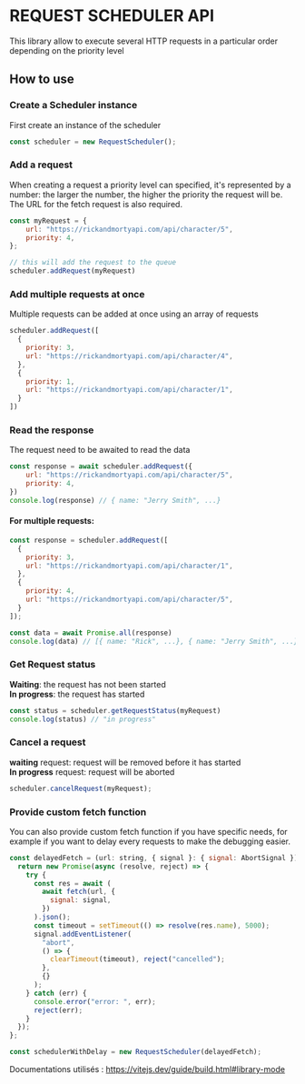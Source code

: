 # REQUEST SCHEDULER API

This library allow to execute several HTTP requests in a particular order depending on the priority level


## How to use

### Create a Scheduler instance
First create an instance of the scheduler

```js
const scheduler = new RequestScheduler();
```

### Add a request
When creating a request a priority level can specified, it's represented by a number: the larger the number, the higher the priority the request will be.
The URL for the fetch request is also required.
```js
const myRequest = {
    url: "https://rickandmortyapi.com/api/character/5",
    priority: 4,
};

// this will add the request to the queue
scheduler.addRequest(myRequest)
```

### Add multiple requests at once

Multiple requests can be added at once using an array of requests

```js
scheduler.addRequest([
  {
    priority: 3,
    url: "https://rickandmortyapi.com/api/character/4",
  },
  {
    priority: 1,
    url: "https://rickandmortyapi.com/api/character/1",
  }
]) 
```


### Read the response
The request need to be awaited to read the data
```js
const response = await scheduler.addRequest({
    url: "https://rickandmortyapi.com/api/character/5",
    priority: 4,
})
console.log(response) // { name: "Jerry Smith", ...}
```

#### For multiple requests: 
```js
const response = scheduler.addRequest([
  {
    priority: 3,
    url: "https://rickandmortyapi.com/api/character/1",
  },
  {
    priority: 4,
    url: "https://rickandmortyapi.com/api/character/5",
  }
]);

const data = await Promise.all(response)
console.log(data) // [{ name: "Rick", ...}, { name: "Jerry Smith", ...}]
```

### Get Request status
**Waiting**: the request has not been started  
**In progress**: the request has started  

```js
const status = scheduler.getRequestStatus(myRequest)
console.log(status) // "in progress"
```

### Cancel a request
 **waiting** request: request will be removed before it has started  
 **In progress** request: request will be aborted


```js
scheduler.cancelRequest(myRequest);
```




### Provide custom fetch function

You can also provide custom fetch function if you have specific needs, for example if you want to delay every requests
to make the debugging easier.

```js
const delayedFetch = (url: string, { signal }: { signal: AbortSignal }) => {
  return new Promise(async (resolve, reject) => {
    try {
      const res = await (
        await fetch(url, {
          signal: signal,
        })
      ).json();
      const timeout = setTimeout(() => resolve(res.name), 5000);
      signal.addEventListener(
        "abort",
        () => {
          clearTimeout(timeout), reject("cancelled");
        },
        {}
      );
    } catch (err) {
      console.error("error: ", err);
      reject(err);
    }
  });
};

const schedulerWithDelay = new RequestScheduler(delayedFetch);
```












Documentations utilisés :
https://vitejs.dev/guide/build.html#library-mode